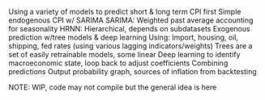 Using a variety of models to predict short & long term CPI first
Simple endogenous CPI w/ SARIMA
SARIMA: Weighted past average accounting for seasonality
HRNN: Hierarchical, depends on subdatasets
Exogenous prediction w/tree models & deep learning
Using: Import, housing, oil, shipping, fed rates (using various lagging indicators/weights)
Trees are a set of easily retrainable models, some linear
Deep learning to identify macroeconomic state, loop back to adjust coefficients
Combining predictions
Output probability graph, sources of inflation from backtesting

NOTE: WIP, code may not compile but the general idea is here
